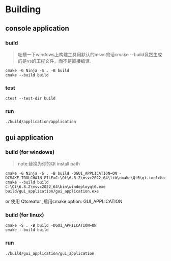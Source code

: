 # Building
## console application
### build
> 吐槽一下windows上构建工具用默认的msvc的话cmake --build竟然生成的是vs的工程文件，而不是直接编译.
```shell
cmake -G Ninja -S . -B build
cmake --build build
```

### test 
```shell
ctest --test-dir build
```

### run
```shell
./build/application/application
```

## gui application 
### build (for windows) 
> note:替换为你的Qt install path
```shell
cmake -G Ninja -S . -B build -DGUI_APPLICATION=ON -DCMAKE_TOOLCHAIN_FILE=C:\Qt\6.8.2\msvc2022_64\lib\cmake\Qt6\qt.toolchain.cmake
cmake --build build
C:\Qt\6.8.2\msvc2022_64\bin\windeployqt6.exe build/gui_application/gui_application.exe
```
or 使用 Qtcreator ,启用cmake option: GUI_APPLICATION
### build (for linux)
```shell
cmake -S . -B build -DGUI_APPILCATION=ON
cmake --build build
```
### run
```shell
./build/gui_application/gui_application
```

